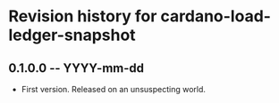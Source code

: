 # Revision history for cardano-load-ledger-snapshot

## 0.1.0.0 -- YYYY-mm-dd

* First version. Released on an unsuspecting world.
